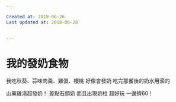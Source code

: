 ```yaml
---

Created at: 2018-06-26
Last updated at: 2018-06-28


---
```


# 我的發奶食物


我吃秋葵、蒜味肉羹、雞蛋、櫻桃
好像會發奶
吃完那餐後的奶水用滴的

山藥雞湯超發奶！
差點石頭奶
而且出現奶柱
超好玩
一邊擠60！

